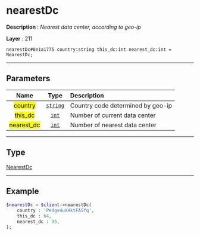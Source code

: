 # nearestDc

**Description** : *Nearest data center, according to geo\-ip*

**Layer** : 211

```tl
nearestDc#8e1a1775 country:string this_dc:int nearest_dc:int = NearestDc;
```

---

## Parameters

| Name | Type | Description |
| :---: | :---: | :--- |
| <mark>country</mark> | [`string`](type/string) | Country code determined by geo-ip |
| <mark>this_dc</mark> | [`int`](type/int) | Number of current data center |
| <mark>nearest_dc</mark> | [`int`](type/int) | Number of nearest data center |

---

## Type

[NearestDc](type/NearestDc)

---

## Example

```php
$nearestDc = $client->nearestDc(
	country : 'Pedgv4uXHktFASfq',
	this_dc : 64,
	nearest_dc : 95,
);
```